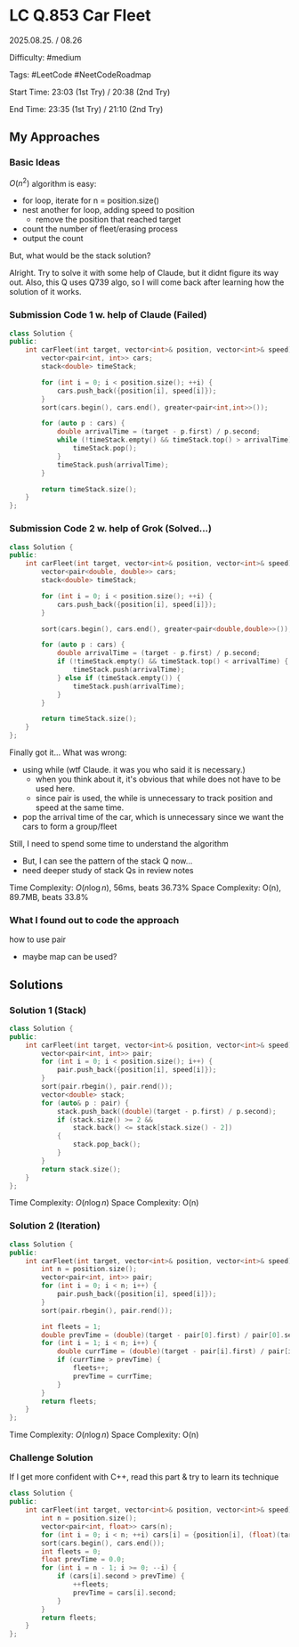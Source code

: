 # LC Q.853 Car Fleet

2025.08.25. / 08.26

Difficulty: #medium

Tags: #LeetCode #NeetCodeRoadmap

Start Time: 23:03 (1st Try) / 20:38 (2nd Try)

End Time: 23:35 (1st Try) / 21:10 (2nd Try)

## My Approaches

### Basic Ideas
$O(n^2)$ algorithm is easy:
- for loop, iterate for n = position.size()
- nest another for loop, adding speed to position
  - remove the position that reached target
- count the number of fleet/erasing process
- output the count

But, what would be the stack solution?

Alright. Try to solve it with some help of Claude, but it didnt figure its way out.
Also, this Q uses Q739 algo, so I will come back after learning how the solution of it works. 

### Submission Code 1 w. help of Claude (Failed)
~~~cpp
class Solution {
public:
    int carFleet(int target, vector<int>& position, vector<int>& speed) {
        vector<pair<int, int>> cars;
        stack<double> timeStack;

        for (int i = 0; i < position.size(); ++i) {
            cars.push_back({position[i], speed[i]});
        }
        sort(cars.begin(), cars.end(), greater<pair<int,int>>());

        for (auto p : cars) {
            double arrivalTime = (target - p.first) / p.second;
            while (!timeStack.empty() && timeStack.top() > arrivalTime) {
                timeStack.pop();
            }
            timeStack.push(arrivalTime);
        }

        return timeStack.size();
    }
};
~~~

### Submission Code 2 w. help of Grok (Solved...)
~~~cpp
class Solution {
public:
    int carFleet(int target, vector<int>& position, vector<int>& speed) {
        vector<pair<double, double>> cars;
        stack<double> timeStack;

        for (int i = 0; i < position.size(); ++i) {
            cars.push_back({position[i], speed[i]});
        }

        sort(cars.begin(), cars.end(), greater<pair<double,double>>());

        for (auto p : cars) {
            double arrivalTime = (target - p.first) / p.second;
            if (!timeStack.empty() && timeStack.top() < arrivalTime) {
                timeStack.push(arrivalTime);
            } else if (timeStack.empty()) {
                timeStack.push(arrivalTime);
            }
        }

        return timeStack.size();
    }
};
~~~

Finally got it...
What was wrong:
- using while (wtf Claude. it was you who said it is necessary.)
  - when you think about it, it's obvious that while does not have to be used here.
  - since pair is used, the while is unnecessary to track position and speed at the same time.
- pop the arrival time of the car, which is unnecessary since we want the cars to form a group/fleet

Still, I need to spend some time to understand the algorithm
- But, I can see the pattern of the stack Q now...
- need deeper study of stack Qs in review notes

Time Complexity: $O(n\log n)$, 56ms, beats 36.73%
Space Complexity: O(n), 89.7MB, beats 33.8%

### What I found out to code the approach
how to use pair
- maybe map can be used?

## Solutions

### Solution 1 (Stack)
~~~cpp
class Solution {
public:
    int carFleet(int target, vector<int>& position, vector<int>& speed) {
        vector<pair<int, int>> pair;
        for (int i = 0; i < position.size(); i++) {
            pair.push_back({position[i], speed[i]});
        }
        sort(pair.rbegin(), pair.rend());
        vector<double> stack;
        for (auto& p : pair) {
            stack.push_back((double)(target - p.first) / p.second);
            if (stack.size() >= 2 &&
                stack.back() <= stack[stack.size() - 2])
            {
                stack.pop_back();
            }
        }
        return stack.size();
    }
};
~~~

Time Complexity: $O(n\log n)$
Space Complexity: O(n)

### Solution 2 (Iteration)
~~~cpp
class Solution {
public:
    int carFleet(int target, vector<int>& position, vector<int>& speed) {
        int n = position.size();
        vector<pair<int, int>> pair;
        for (int i = 0; i < n; i++) {
            pair.push_back({position[i], speed[i]});
        }
        sort(pair.rbegin(), pair.rend());

        int fleets = 1;
        double prevTime = (double)(target - pair[0].first) / pair[0].second;
        for (int i = 1; i < n; i++) {
            double currTime = (double)(target - pair[i].first) / pair[i].second;
            if (currTime > prevTime) {
                fleets++;
                prevTime = currTime;
            }
        }
        return fleets;
    }
};
~~~

Time Complexity: $O(n\log n)$
Space Complexity: O(n)

### Challenge Solution
If I get more confident with C++, read this part & try to learn its technique
~~~cpp
class Solution {
public:
    int carFleet(int target, vector<int>& position, vector<int>& speed) {
        int n = position.size();
        vector<pair<int, float>> cars(n);
        for (int i = 0; i < n; ++i) cars[i] = {position[i], (float)(target - position[i]) / speed[i]};
        sort(cars.begin(), cars.end());
        int fleets = 0;
        float prevTime = 0.0;
        for (int i = n - 1; i >= 0; --i) {
            if (cars[i].second > prevTime) {
                ++fleets;
                prevTime = cars[i].second;
            }
        }
        return fleets;
    }
};
~~~